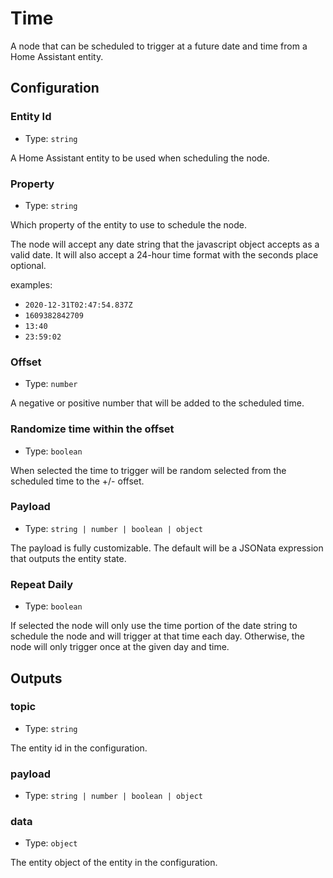 # Time

A node that can be scheduled to trigger at a future date and time from a Home Assistant entity.

## Configuration

### Entity Id

- Type: `string`

A Home Assistant entity to be used when scheduling the node.

### Property

- Type: `string`

Which property of the entity to use to schedule the node.

The node will accept any date string that the javascript object accepts as a valid date. It will also accept a 24-hour time format with the seconds place optional.

examples:

- <code>2020-12-31T02:47:54.837Z</code>
- <code>1609382842709</code>
- <code>13:40</code>
- <code>23:59:02</code>

### Offset

- Type: `number`

A negative or positive number that will be added to the scheduled time.

### Randomize time within the offset

- Type: `boolean`

When selected the time to trigger will be random selected from the scheduled time to the +/- offset.

### Payload

- Type: `string | number | boolean | object`

The payload is fully customizable. The default will be a JSONata expression that outputs the entity state.

### Repeat Daily

- Type: `boolean`

If selected the node will only use the time portion of the date string to schedule the node and will trigger at that time each day. Otherwise, the node will only trigger once at the given day and time.

## Outputs

### topic

- Type: `string`

The entity id in the configuration.

### payload

- Type: `string | number | boolean | object`

### data

- Type: `object`

The entity object of the entity in the configuration.
